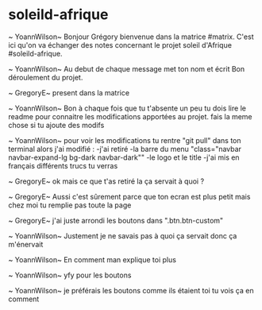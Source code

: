 # soleild-afrique

~ YoannWilson~
Bonjour Grégory bienvenue dans la matrice #matrix.
C'est ici qu'on va échanger des notes concernant le projet soleil d'Afrique #soleild-afrique.

~ YoannWilson~
Au debut de chaque message met ton nom et écrit
Bon déroulement du projet.


 ~ GregoryE~
present dans la matrice


~ YoannWilson~
Bon à chaque fois que tu t'absente un peu tu dois lire le readme pour connaitre les modifications apportées au projet.
fais la meme chose si tu ajoute des modifs

~ YoannWilson~
pour voir les modifications tu rentre "git pull" dans ton terminal
alors j'ai modifié :
    -j'ai retiré  <meta content="Free Website Template" name="keywords">
        <meta content="Free Website Template" name="description">
    -la barre du menu "class="navbar navbar-expand-lg bg-dark navbar-dark""
    -le logo et le title
    -j'ai mis en français différents trucs tu verras

~ GregoryE~
ok mais ce que t'as retiré la ça servait à quoi ?

~ GregoryE~
Aussi c'est sûrement parce que ton ecran est plus petit mais chez moi tu remplie pas toute la page 

~ GregoryE~
j'ai juste arrondi les boutons dans ".btn.btn-custom"

~ YoannWilson~
Justement je ne savais pas à quoi ça servait donc ça m'énervait

~ YoannWilson~
En comment man explique toi plus

~ YoannWilson~
yfy pour les boutons

~ YoannWilson~
je préférais les boutons comme ils étaient toi tu vois ça en comment

